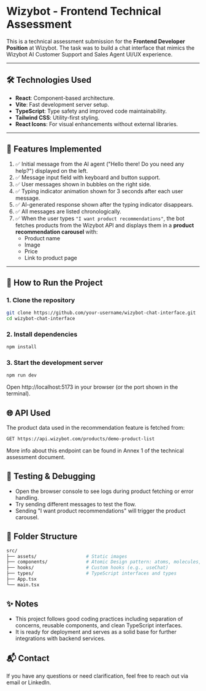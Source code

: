 # Wizybot - Frontend Technical Assessment

This is a technical assessment submission for the **Frontend Developer Position** at Wizybot. The task was to build a chat interface that mimics the Wizybot AI Customer Support and Sales Agent UI/UX experience.

---

## 🛠️ Technologies Used

- **React**: Component-based architecture.
- **Vite**: Fast development server setup.
- **TypeScript**: Type safety and improved code maintainability.
- **Tailwind CSS**: Utility-first styling.
- **React Icons**: For visual enhancements without external libraries.

---

## 💬 Features Implemented

1. ✅ Initial message from the AI agent ("Hello there! Do you need any help?") displayed on the left.
2. ✅ Message input field with keyboard and button support.
3. ✅ User messages shown in bubbles on the right side.
4. ✅ Typing indicator animation shown for 3 seconds after each user message.
5. ✅ AI-generated response shown after the typing indicator disappears.
6. ✅ All messages are listed chronologically.
7. ✅ When the user types `"I want product recommendations"`, the bot fetches products from the Wizybot API and displays them in a **product recommendation carousel** with:
   - Product name
   - Image
   - Price
   - Link to product page

---

## 🚀 How to Run the Project

### 1. Clone the repository

```bash
git clone https://github.com/your-username/wizybot-chat-interface.git
cd wizybot-chat-interface
```

### 2. Install dependencies

```bash
npm install
```

### 3. Start the development server

```bash
npm run dev
```

Open http://localhost:5173 in your browser (or the port shown in the terminal).

## 🌐 API Used

The product data used in the recommendation feature is fetched from:

```bash
GET https://api.wizybot.com/products/demo-product-list
```

More info about this endpoint can be found in Annex 1 of the technical assessment document.

## 🧪 Testing & Debugging

- Open the browser console to see logs during product fetching or error handling.
- Try sending different messages to test the flow.
- Sending "I want product recommendations" will trigger the product carousel.

## 🧱 Folder Structure

```bash
src/
├── assets/                  # Static images
├── components/              # Atomic Design pattern: atoms, molecules, organisms
├── hooks/                   # Custom hooks (e.g., useChat)
├── types/                   # TypeScript interfaces and types
├── App.tsx
└── main.tsx
```

## ✨ Notes

- This project follows good coding practices including separation of concerns, reusable components, and clean TypeScript interfaces.
- It is ready for deployment and serves as a solid base for further integrations with backend services.

## 📬 Contact

If you have any questions or need clarification, feel free to reach out via email or LinkedIn.
